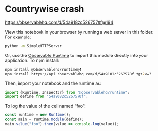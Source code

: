 # Countrywise crash

https://observablehq.com/d/54a9182c5267570f@194

View this notebook in your browser by running a web server in this folder. For
example:

~~~sh
python -m SimpleHTTPServer
~~~

Or, use the [Observable Runtime](https://github.com/observablehq/runtime) to
import this module directly into your application. To npm install:

~~~sh
npm install @observablehq/runtime@4
npm install https://api.observablehq.com/d/54a9182c5267570f.tgz?v=3
~~~

Then, import your notebook and the runtime as:

~~~js
import {Runtime, Inspector} from "@observablehq/runtime";
import define from "54a9182c5267570f";
~~~

To log the value of the cell named “foo”:

~~~js
const runtime = new Runtime();
const main = runtime.module(define);
main.value("foo").then(value => console.log(value));
~~~
